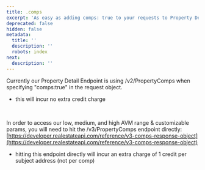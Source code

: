 ```yaml
---
title: .comps
excerpt: 'As easy as adding comps: true to your requests to Property Detail API'
deprecated: false
hidden: false
metadata:
  title: ''
  description: ''
  robots: index
next:
  description: ''
---
```

Currently our Property Detail Endpoint is using /v2/PropertyComps when specifying "comps:true" in the request object.

* this will incur no extra credit charge

<br />

In order to access our low, medium, and high AVM range & customizable params, you will need to hit the /v3/PropertyComps endpoint directly: [https://developer.realestateapi.com/reference/v3-comps-response-object](https://developer.realestateapi.com/reference/v3-comps-response-object)

* hitting this endpoint directly will incur an extra charge of 1 credit per subject address (not per comp)

